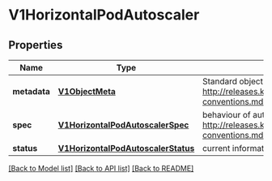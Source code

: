# V1HorizontalPodAutoscaler

## Properties
Name | Type | Description | Notes
------------ | ------------- | ------------- | -------------
**metadata** | [**V1ObjectMeta**](V1ObjectMeta.md) | Standard object metadata. More info: http://releases.k8s.io/HEAD/docs/devel/api-conventions.md#metadata | [optional] 
**spec** | [**V1HorizontalPodAutoscalerSpec**](V1HorizontalPodAutoscalerSpec.md) | behaviour of autoscaler. More info: http://releases.k8s.io/HEAD/docs/devel/api-conventions.md#spec-and-status. | [optional] 
**status** | [**V1HorizontalPodAutoscalerStatus**](V1HorizontalPodAutoscalerStatus.md) | current information about the autoscaler. | [optional] 

[[Back to Model list]](../README.md#documentation-for-models) [[Back to API list]](../README.md#documentation-for-api-endpoints) [[Back to README]](../README.md)


